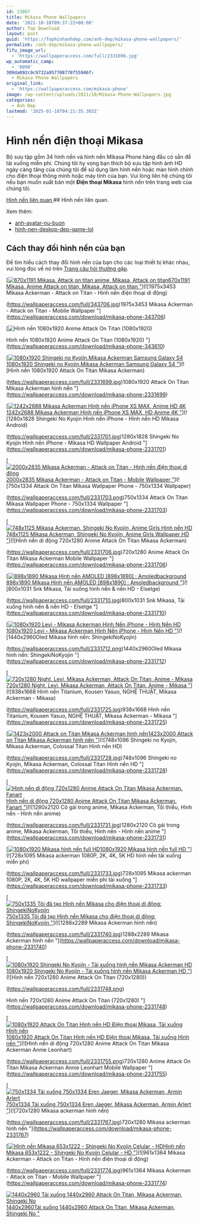 ```yaml
---
id: 13067
title: Mikasa Phone Wallpapers
date: '2021-10-18T09:37:22+00:00'
author: Top Download
layout: post
guid: 'https://Tophinhanhdep.com/anh-dep/mikasa-phone-wallpapers/'
permalink: /anh-dep/mikasa-phone-wallpapers/
fifu_image_url:
  - 'https://wallpaperaccess.com/full/2331696.jpg'
wp_automatic_camp:
  - '8098'
309da092c9c9732a957708778f55946f:
  - Mikasa Phone Wallpapers
original_link:
  - 'https://wallpaperaccess.com/mikasa-phone'
image: /wp-content/uploads/2021/10/Mikasa-Phone-Wallpapers.jpg
categories:
  - Ảnh Đẹp
lastmod: '2025-01-18T04:21:35.303Z'
---
```

# Hình nền điện thoại Mikasa

Bộ sưu tập gồm 34 hình nền và hình nền Mikasa Phone hàng đầu có sẵn để tải xuống miễn phí. Chúng tôi hy vọng bạn thích bộ sưu tập hình ảnh HD ngày càng tăng của chúng tôi để sử dụng làm hình nền hoặc màn hình chính cho điện thoại thông minh hoặc máy tính của bạn. Vui lòng liên hệ chúng tôi nếu bạn muốn xuất bản một **Điện thoại Mikasa** hình nền trên trang web của chúng tôi.

[Hình nền liên quan ](#related) ## Hình nền liên quan.

   
 Xem thêm:

   
- [anh-avatar-nu-buon](https://tophinhanhdep.com/anh-avatar/anh-avatar-nu-buon/)
- [hinh-nen-deskop-dep-game-lol](https://tophinhanhdep.com/hinh-nen-dep/hinh-nen-deskop-dep-game-lol/)

## Cách thay đổi hình nền của bạn

Để tìm hiểu cách thay đổi hình nền của bạn cho các loại thiết bị khác nhau, vui lòng đọc về nó trên [Trang câu hỏi thường gặp](https://tophinhanhdep.com/faq/).

  
[[![670x1191 Mikasa.  Attack on titan anime, Mikasa, Attack on titan](https://wallpaperaccess.com/full/2331696.jpg)670x1191 Mikasa. Anime Attack on titan, Mikasa, Attack on titan "](https://wallpaperaccess.com/download/mikasa-phone-2331696)](![1975x3453 Mikasa Ackerman - Attack on Titan - Hình nền điện thoại di động)

(https://wallpaperaccess.com/full/343706.jpg)1975x3453 Mikasa Ackerman - Attack on Titan - Mobile Wallpaper "](https://wallpaperaccess.com/download/mikasa-phone-343706)

[![Hình nền 1080x1920 Anime Attack On Titan (1080x1920)](https://wallpaperaccess.com/full/343610.jpg)

Hình nền 1080x1920 Anime Attack On Titan (1080x1920) "](https://wallpaperaccess.com/download/mikasa-phone-343610)

[[![1080x1920 Shingeki no Kyojin.Mikasa Ackerman Samsung Galaxy S4](https://wallpaperaccess.com/full/2331698.jpg)1080x1920 Shingeki no Kyojin.Mikasa Ackerman Samsung Galaxy S4 "](https://wallpaperaccess.com/download/mikasa-phone-2331698)](![Hình nền 1080x1920 Attack On Titan Mikasa Ackerman)

(https://wallpaperaccess.com/full/2331699.jpg)1080x1920 Attack On Titan Mikasa Ackerman hình nền "](https://wallpaperaccess.com/download/mikasa-phone-2331699)

[[![1242x2688 Mikasa Ackerman Hình nền iPhone XS MAX, Anime HD 4K](https://wallpaperaccess.com/full/2331700.jpg)1242x2688 Mikasa Ackerman Hình nền iPhone XS MAX, HD Anime 4K "](https://wallpaperaccess.com/download/mikasa-phone-2331700)](![1280x1828 Shingeki No Kyojin Hình nền iPhone - Hình nền HD Mikasa Android)

(https://wallpaperaccess.com/full/2331701.jpg)1280x1828 Shingeki No Kyojin Hình nền iPhone - Mikasa HD Wallpaper Android "](https://wallpaperaccess.com/download/mikasa-phone-2331701)

[[![2000x2835 Mikasa Ackerman - Attack on Titan - Hình nền điện thoại di động](https://wallpaperaccess.com/full/2331702.jpg)2000x2835 Mikasa Ackerman - Attack on Titan - Mobile Wallpaper "](https://wallpaperaccess.com/download/mikasa-phone-2331702)](![750x1334 Attack On Titan Mikasa Wallpaper Phone - 750x1334 Wallpaper)

(https://wallpaperaccess.com/full/2331703.png)750x1334 Attack On Titan Mikasa Wallpaper Phone - 750x1334 Wallpaper "](https://wallpaperaccess.com/download/mikasa-phone-2331703)

[[![748x1125 Mikasa Ackerman, Shingeki No Kyojin, Anime Girls Hình nền HD](https://wallpaperaccess.com/full/2331705.jpg)748x1125 Mikasa Ackerman, Shingeki No Kyojin, Anime Girls Wallpaper HD "](https://wallpaperaccess.com/download/mikasa-phone-2331705)](![Hình nền di động 720x1280 Anime Attack On Titan Mikasa Ackerman)

(https://wallpaperaccess.com/full/2331706.jpg)720x1280 Anime Attack On Titan Mikasa Ackerman Mobile Wallpaper "](https://wallpaperaccess.com/download/mikasa-phone-2331706)

[[![898x1890 Mikasa Hình nền AMOLED [898x1890] : Amoledbackground](https://wallpaperaccess.com/full/2331707.png)898x1890 Mikasa Hình nền AMOLED \[898x1890\] : Amoledbackground "](https://wallpaperaccess.com/download/mikasa-phone-2331707)](![800x1031 Snk Mikasa, Tải xuống hình nền & nền HD - Elsetge)

(https://wallpaperaccess.com/full/2331710.jpg)800x1031 Snk Mikasa, Tải xuống hình nền &amp; nền HD - Elsetge "](https://wallpaperaccess.com/download/mikasa-phone-2331710)

[[![1080x1920 Levi - Mikasa Ackerman Hình Nền iPhone - Hình Nền HD](https://wallpaperaccess.com/full/2331711.jpg)1080x1920 Levi - Mikasa Ackerman Hình Nền iPhone - Hình Nền HD "](https://wallpaperaccess.com/download/mikasa-phone-2331711)](![1440x2960 ​​Oled Mikasa hình nền: ShingekiNoKyojin)

(https://wallpaperaccess.com/full/2331712.png)1440x2960 ​​Oled Mikasa hình nền: ShingekiNoKyojin "](https://wallpaperaccess.com/download/mikasa-phone-2331712)

[[![720x1280 Night, Levi, Mikasa Ackerman, Attack On Titan, Anime - Mikasa](https://wallpaperaccess.com/full/2099094.jpg)720x1280 Night, Levi, Mikasa Ackerman, Attack On Titan, Anime - Mikasa "](https://wallpaperaccess.com/download/mikasa-phone-2099094)](![938x1668 Hình nền Titanium, Kousen Yasuo, NGHỆ THUẬT, Mikasa Ackerman - Mikasa)

(https://wallpaperaccess.com/full/2331725.jpg)938x1668 Hình nền Titanium, Kousen Yasuo, NGHỆ THUẬT, Mikasa Ackerman - Mikasa "](https://wallpaperaccess.com/download/mikasa-phone-2331725)

[[![1423x2000 Attack on Titan Mikasa Ackerman hình nền](https://wallpaperaccess.com/full/2331727.jpg)1423x2000 Attack on Titan Mikasa Ackerman hình nền "](https://wallpaperaccess.com/download/mikasa-phone-2331727)](![748x1096 Shingeki no Kyojin, Mikasa Ackerman, Colossal Titan Hình nền HD)

(https://wallpaperaccess.com/full/2331728.jpg)748x1096 Shingeki no Kyojin, Mikasa Ackerman, Colossal Titan Hình nền HD "](https://wallpaperaccess.com/download/mikasa-phone-2331728)

[[![Hình nền di động 720x1280 Anime Attack On Titan Mikasa Ackerman.  Fanart](https://wallpaperaccess.com/full/2331730.jpg)Hình nền di động 720x1280 Anime Attack On Titan Mikasa Ackerman. Fanart "](https://wallpaperaccess.com/download/mikasa-phone-2331730)](![1280x2120 Cô gái trong anime, Mikasa Ackerman, Tối thiểu, Hình nền - Hình nền anime)

(https://wallpaperaccess.com/full/2331731.jpg)1280x2120 Cô gái trong anime, Mikasa Ackerman, Tối thiểu, Hình nền - Hình nền anime "](https://wallpaperaccess.com/download/mikasa-phone-2331731)

[[![1080x1920 Mikasa hình nền full HD](https://wallpaperaccess.com/full/2331732.jpg)1080x1920 Mikasa hình nền full HD "](https://wallpaperaccess.com/download/mikasa-phone-2331732)](![728x1095 Mikasa ackerman 1080P, 2K, 4K, 5K HD hình nền tải xuống miễn phí)

(https://wallpaperaccess.com/full/2331733.jpg)728x1095 Mikasa ackerman 1080P, 2K, 4K, 5K HD wallpaper miễn phí tải xuống "](https://wallpaperaccess.com/download/mikasa-phone-2331733)

[[![750x1335 Tôi đã tạo Hình nền Mikasa cho điện thoại di động: ShingekiNoKyojin](https://wallpaperaccess.com/full/2331738.png)750x1335 Tôi đã tạo Hình nền Mikasa cho điện thoại di động: ShingekiNoKyojin "](https://wallpaperaccess.com/download/mikasa-phone-2331738)](![1288x2289 Mikasa Ackerman hình nền)

(https://wallpaperaccess.com/full/2331740.jpg)1288x2289 Mikasa Ackerman hình nền "](https://wallpaperaccess.com/download/mikasa-phone-2331740)

[[![1080x1920 Shingeki No Kyojin - Tải xuống hình nền Mikasa Ackerman HD](https://wallpaperaccess.com/full/2331741.jpg)1080x1920 Shingeki No Kyojin - Tải xuống hình nền Mikasa Ackerman HD "](https://wallpaperaccess.com/download/mikasa-phone-2331741)](![Hình nền 720x1280 Anime Attack On Titan (720x1280))

(https://wallpaperaccess.com/full/2331748.png)

Hình nền 720x1280 Anime Attack On Titan (720x1280) "](https://wallpaperaccess.com/download/mikasa-phone-2331748)

[[![1080x1920 Attack On Titan Hình nền HD Điện thoại Mikasa, Tải xuống Hình nền](https://wallpaperaccess.com/full/2331750.jpg)1080x1920 Attack On Titan Hình nền HD Điện thoại Mikasa, Tải xuống Hình nền "](https://wallpaperaccess.com/download/mikasa-phone-2331750)](![Hình nền di động 720x1280 Anime Attack On Titan Mikasa Ackerman Annie Leonhart)

(https://wallpaperaccess.com/full/2331755.png)720x1280 Anime Attack On Titan Mikasa Ackerman Annie Leonhart Mobile Wallpaper "](https://wallpaperaccess.com/download/mikasa-phone-2331755)

[[![750x1334 Tải xuống 750x1334 Eren Jaeger, Mikasa Ackerman, Armin Arlert](https://wallpaperaccess.com/full/2174298.jpg)750x1334 Tải xuống 750x1334 Eren Jaeger, Mikasa Ackerman, Armin Arlert "](https://wallpaperaccess.com/download/mikasa-phone-2174298)](![720x1280 Mikasa ackerman hình nền)

(https://wallpaperaccess.com/full/2331767.jpg)720x1280 Mikasa ackerman hình nền "](https://wallpaperaccess.com/download/mikasa-phone-2331767)

[[![Hình nền Mikasa 653x1222 - Shingeki No Kyojin Celular - HD](https://wallpaperaccess.com/full/2331769.jpg)Hình nền Mikasa 653x1222 - Shingeki No Kyojin Celular - HD "](https://wallpaperaccess.com/download/mikasa-phone-2331769)](![961x1364 Mikasa Ackerman - Attack on Titan - Hình nền điện thoại di động)

(https://wallpaperaccess.com/full/2331774.jpg)961x1364 Mikasa Ackerman - Attack on Titan - Mobile Wallpaper "](https://wallpaperaccess.com/download/mikasa-phone-2331774)

[![1440x2960 ​​Tải xuống 1440x2960 ​​Attack On Titan, Mikasa Ackerman, Shingeki No](https://wallpaperaccess.com/full/2331776.jpg)1440x2960 ​​Tải xuống 1440x2960 ​​Attack On Titan, Mikasa Ackerman, Shingeki No "](https://wallpaperaccess.com/download/mikasa-phone-2331776)
